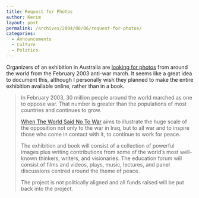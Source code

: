 ```yaml
---
title: Request for Photos
author: Kerim
layout: post
permalink: /archives/2004/08/06/request-for-photos/
categories:
  - Announcements
  - Culture
  - Politics
---
```

Organizers of an exhibition in Australia are <a href="http://www.whentheworldsaidno.org/submit.php" onclick="_gaq.push(['_trackEvent', 'outbound-article', 'http://www.whentheworldsaidno.org/submit.php', 'looking for photos']);" >looking for photos</a> from around the world from the February 2003 anti-war march. It seems like a great idea to document this, although I personally wish they planned to make the entire exhibition available online, rather than in a book.

> In February 2003, 30 million people around the world marched as one to oppose war. That number is greater than the populations of most countries and continues to grow.
> 
> <a href="http://www.whentheworldsaidno.org/" onclick="_gaq.push(['_trackEvent', 'outbound-article', 'http://www.whentheworldsaidno.org/', 'When The World Said No To War']);" >When The World Said No To War</a> aims to illustrate the huge scale of the opposition not only to the war in Iraq, but to all war and to inspire those who come in contact with it, to continue to work for peace.
> 
> The exhibition and book will consist of a collection of powerful images plus writing contributions from some of the world&#8217;s most well-known thinkers, writers, and visionaries. The education forum will consist of films and videos, plays, music, lectures, and panel discussions centred around the theme of peace.
> 
> The project is not politically aligned and all funds raised will be put back into the project.

